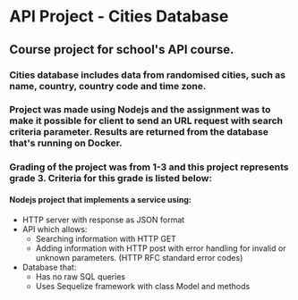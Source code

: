 # API Project - Cities Database

## Course project for school's API course.

### Cities database includes data from randomised cities, such as name, country, country code and time zone.

### Project was made using Nodejs and the assignment was to make it possible for client to send an URL request with search criteria parameter. Results are returned from the database that's running on Docker.

### Grading of the project was from 1-3 and this project represents grade 3. Criteria for this grade is listed below:

#### Nodejs project that implements a service using:

- HTTP server with response as JSON format
- API which allows:
  - Searching information with HTTP GET
  - Adding information with HTTP post
    with error handling for invalid or unknown parameters. (HTTP RFC standard error codes)
- Database that:
  - Has no raw SQL queries
  - Uses Sequelize framework with class Model and methods
